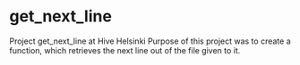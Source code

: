 # get_next_line
Project get_next_line at Hive Helsinki
Purpose of this project was to create a function, which retrieves the next line out of the file given to it. 
